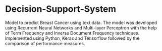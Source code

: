 # Decision-Support-System
Model to predict Breast Cancer using text data.
The model was developed using Recurrent Neural Networks and Multi-layer Perceptron with the help of Term Frequency and Inverse Document  Frequency techniques.
Implemented using Python, Keras and Tensorflow followed by the comparison of performance measures.
